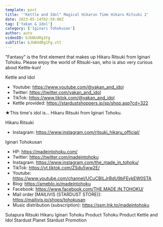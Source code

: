 ```yaml
---
template: post
title: '"Kettle and Idol" Magical Hikarun Time Hikaru Ritsuki 2'
date: 2023-05-14T02:59:00Z
tag: ['Yakan & Idol']
category: ['Iginari Tohokusan']
author: auto 
videoID: bJbBUdRg1Fg
subTitle: bJbBUdRg1Fg.vtt
---
```

"Fantasy" is the first element that makes up Hikaru Ritsuki from Iginari Tohoku.
Please enjoy the world of Ritsuki-san, who is also very curious about Kettle-kun!

Kettle and Idol

- Youtube: https://www.youtube.com/@yakan_and_idol
- Twitter: https://twitter.com/yakan_and_idol
- TikTok: https://www.tiktok.com/@yakan_and_idol
- Kettle provided: https://stardustshoppers.jp/sp/shop.asp?cd=322

★This time's idol is... Hikaru Ritsuki from Iginari Tohoku.

Hikaru Ritsuki
- Instagram: https://www.instagram.com/ritsuki_hikaru_official/

Iginari Tohokusan

- HP: https://madeintohoku.com/
- Twitter: https://twitter.com/madeintohoku
- Instagram: https://www.instagram.com/the_made_in_tohoku/
- TikTok: https://vt.tiktok.com/ZSdu5ww2E/
- Youtube: https://www.youtube.com/channel/UCuCBILJrBdU9bFEykEW0STA
- Blog: https://ameblo.jp/madeintohoku
- Facebook: https://www.facebook.com/THE.MADE.IN.TOHOKU/
- Mail order [MAILIVIS (STARDUST STORE)]: https://mailivis.jp/shops/tohokusan
- Music distribution (subscription): https://ssm.lnk.to/madeintohoku

Sutapura Ritsuki Hikaru Iginari Tohoku Product Tohoku Product Kettle and Idol Stardust Planet Stardust Promotion